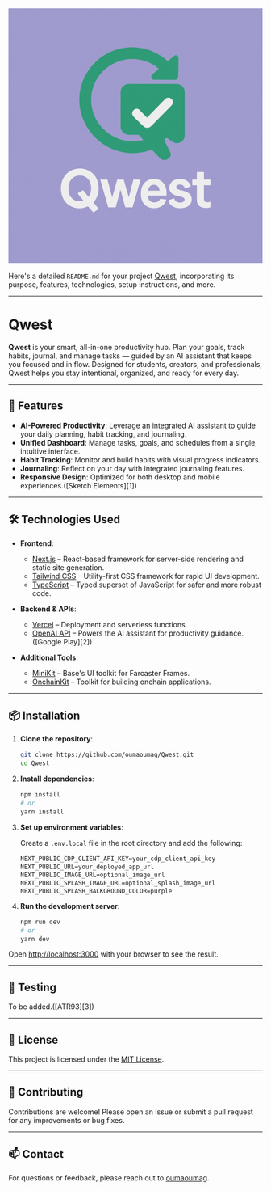 <img src="https://github.com/oumaoumag/Qwest/blob/main/public/logo.png" alt="logo">

Here's a detailed `README.md` for your project [Qwest](https://github.com/oumaoumag/Qwest), incorporating its purpose, features, technologies, setup instructions, and more.

---

# Qwest

**Qwest** is your smart, all-in-one productivity hub. Plan your goals, track habits, journal, and manage tasks — guided by an AI assistant that keeps you focused and in flow. Designed for students, creators, and professionals, Qwest helps you stay intentional, organized, and ready for every day.

---

## 🚀 Features

* **AI-Powered Productivity**: Leverage an integrated AI assistant to guide your daily planning, habit tracking, and journaling.
* **Unified Dashboard**: Manage tasks, goals, and schedules from a single, intuitive interface.
* **Habit Tracking**: Monitor and build habits with visual progress indicators.
* **Journaling**: Reflect on your day with integrated journaling features.
* **Responsive Design**: Optimized for both desktop and mobile experiences.([Sketch Elements][1])

---

## 🛠️ Technologies Used

* **Frontend**:

  * [Next.js](https://nextjs.org/) – React-based framework for server-side rendering and static site generation.
  * [Tailwind CSS](https://tailwindcss.com/) – Utility-first CSS framework for rapid UI development.
  * [TypeScript](https://www.typescriptlang.org/) – Typed superset of JavaScript for safer and more robust code.

* **Backend & APIs**:

  * [Vercel](https://vercel.com/) – Deployment and serverless functions.
  * [OpenAI API](https://openai.com/api/) – Powers the AI assistant for productivity guidance.([Google Play][2])

* **Additional Tools**:

  * [MiniKit](https://docs.base.org/minikit) – Base's UI toolkit for Farcaster Frames.
  * [OnchainKit](https://www.base.org/) – Toolkit for building onchain applications.

---

## 📦 Installation

1. **Clone the repository**:

   ```bash
   git clone https://github.com/oumaoumag/Qwest.git
   cd Qwest
   ```



2. **Install dependencies**:

   ```bash
   npm install
   # or
   yarn install
   ```



3. **Set up environment variables**:

   Create a `.env.local` file in the root directory and add the following:

   ```env
   NEXT_PUBLIC_CDP_CLIENT_API_KEY=your_cdp_client_api_key
   NEXT_PUBLIC_URL=your_deployed_app_url
   NEXT_PUBLIC_IMAGE_URL=optional_image_url
   NEXT_PUBLIC_SPLASH_IMAGE_URL=optional_splash_image_url
   NEXT_PUBLIC_SPLASH_BACKGROUND_COLOR=purple
   ```



4. **Run the development server**:

   ```bash
   npm run dev
   # or
   yarn dev
   ```



Open [http://localhost:3000](http://localhost:3000) with your browser to see the result.

---

## 🧪 Testing

To be added.([ATR93][3])

---

## 📄 License

This project is licensed under the [MIT License](LICENSE).

---

## 🙌 Contributing

Contributions are welcome! Please open an issue or submit a pull request for any improvements or bug fixes.

---

## 📫 Contact

For questions or feedback, please reach out to [oumaoumag](https://github.com/oumaoumag).

